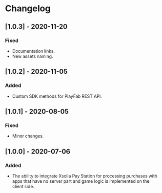 # Changelog

## [1.0.3] - 2020-11-20 

### Fixed
- Documentation links.
- New assets naming.

## [1.0.2] - 2020-11-05 

### Added
- Custom SDK methods for PlayFab REST API.


## [1.0.1] - 2020-08-05 

### Fixed
- Minor changes.


## [1.0.0] - 2020-07-06 

### Added 
- The ability to integrate Xsolla Pay Station for processing purchases with apps that have no server part and game logic is implemented on the client side.




